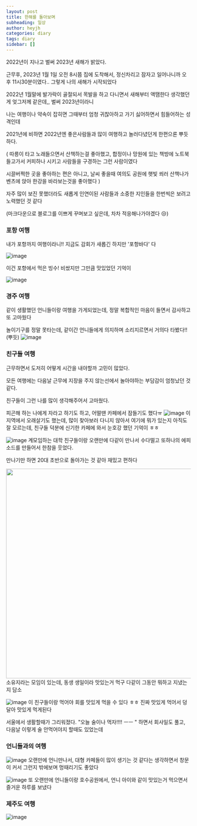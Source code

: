 ```yaml
---
layout: post
title: 한해를 돌아보며
subheading: 일상
author: heyjh
categories: diary
tags: diary
sidebar: []
---
```


2022년이 지나고 벌써 2023년 새해가 밝았다. 

근무후, 2023년 1월 1일 오전 8시쯤 집에 도착해서, 정신차리고 잠자고 일어나니까 오후 11시30분이였다.. 그렇게 나의 새해가 시작되었다

2022년 1월말에 발가락이 골절되서 목발을 하고 다니면서 새해부터 액땜한다 생각했던게 엊그저께 같은데,, 벌써 2023년이라니

나는 여행이나 약속이 잡히면 그때부터 엄청 귀찮아하고 가기 싫어하면서 힘들어하는 성격인데

2021년에 비하면 2022년엔 좋은사람들과 많이 여행하고 놀러다녔던게 한편으론 뿌듯하다.

( 따릉이 타고 노래들으면서 산책하는걸 좋아했고, 합정이나 망원에 있는 책방에 노트북 들고가서 커피하나 시키고 사람들을 구경하는 그런 사람이였다

시끌버쩍한 곳을 좋아하는 편은 아니고, 날씨 좋을때 여의도 공원에 햇빛 쐬러 산책나가 벤츠에 앉아 한강을 바라보는것을 좋아했다 )

자주 많이 보진 못했더라도 새롭게 인연이된 사람들과 소중한 지인들을 한번씩은 보려고 노력했던 것 같다

(마크다운으로 블로그를 이쁘게 꾸며보고 싶은데, 차차 적응해나가야겠다 😒)

### 포항 여행 ###
내가 포항까지 여행이라니!! 지금도 감회가 새롭긴 하지만 '포항바다' 다

![image](https://user-images.githubusercontent.com/95572771/210196773-28479685-5987-4fe8-a8d6-50a26ceea025.png)

이건 포항에서 먹은 빙수! 비쌌지만 그만큼 맛있었던 기억이 

![image](https://user-images.githubusercontent.com/95572771/210196720-c8dc69f3-9334-4387-a848-0f85fe6fc01a.png)



### 경주 여행 ###

같이 생활했던 언니들이랑 여행을 가게되었는데, 정말 복합적인 마음이 들면서 감사하고 또 고마웠다

놀이기구를 정말 못타는데, 같이간 언니들에게 의지하며 소리지르면서 거의다 타봤다!! (뿌듯) 
![image](https://user-images.githubusercontent.com/95572771/210196993-d2686057-86a6-44b0-ab1a-9f3b4f257418.png)


### 친구들 여행 ###
근무하면서 도저히 어떻게 시간을 내야할까 고민이 많았다. 

모든 여행에는 다음날 근무에 지장을 주지 않는선에서 놀아야하는 부담감이 엄청났던 것 같다.

친구들이 그런 나를 많이 생각해주어서 고마웠다. 

피곤해 하는 나에게 자라고 하기도 하고, 어떨땐 카페에서 잠들기도 했다ㅠ
![image](https://user-images.githubusercontent.com/95572771/210197152-c5295c69-bcee-405d-9dc5-5f11a481405a.png)
이 지역에서 오래살기도 했는데, 많이 찾아보러 다니지 않아서 여기에 뭐가 있는지 아직도 잘 모르는데,
친구들 덕분에 신기한 카페에 와서 눈호강 했던 기억이 ㅎㅎ


![image](https://user-images.githubusercontent.com/95572771/210197412-335c2f09-a0af-430c-bf41-a157fd4573ba.png)
계모임하는 대학 친구들이랑 오랜만에 다같이 만나서 수다떨고 또하나의 에피소드를 만들어서 한참을 웃었다.

만나기만 하면 20대 초반으로 돌아가는 것 같아 재밌고 편하다 

<img src="https://user-images.githubusercontent.com/95572771/210197109-b0583220-8523-4c83-9531-eed971f7784d.png" width="570" heigh="460">
소유지라는 모임이 있는데, 동생 생일이라 맛있는거 먹구 다같이 그동안 뭐하고 지냈는지 담소

![image](https://user-images.githubusercontent.com/95572771/210198604-bbb062db-4a79-4201-ac06-2f3480e97342.png)
이 친구들이랑 먹어야 회를 맛있게 먹을 수 있다 ㅎㅎ 진짜 맛있게 먹어서 덩달아 맛있게 먹게된다

서울에서 생활할때가 그리워졌다. "오늘 술이나 먹자!!!! ㅡㅡ " 하면서 회사일도 풀고, 다음날 이렇게 술 안먹어야지 할때도 있었는데

### 언니들과의 여행 ###
![image](https://user-images.githubusercontent.com/95572771/210197454-6d740446-f907-4826-95d2-266978463a5c.png)
오랜만에 언니만나서, 대형 카페들이 많이 생기는 것 같다는 생각하면서 창문이 커서 그런지 밖에보며 멍때리기도 좋았다

![image](https://user-images.githubusercontent.com/95572771/210198436-fb7ca40a-1b9c-43f4-88d6-70bf6460387c.png)
또 오랜만에 언니들이랑 호수공원에서, 언니 아이와 같이 맛있는거 먹으면서 즐거운 하루를 보냈다


### 제주도 여행 ###
![image](https://user-images.githubusercontent.com/95572771/210198520-b70c4562-04eb-4977-867e-b24c90034fed.png)

